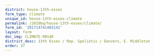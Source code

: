 ```yaml
---
district: house-13th-essex
form_type: climate
unique_id: house-13th-essex-climate
permalink: /2020bq/house-13th-essex/climate/
form_id: '201714741403142'
layout: form
doc_img: CLIMATE-00140
district_desc: 13th Essex / Rep. Speliotis / Danvers, E. Middleton
order: 37
---
```

